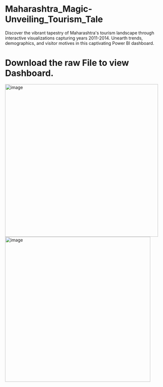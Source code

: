 # Maharashtra_Magic-Unveiling_Tourism_Tale
Discover the vibrant tapestry of Maharashtra's tourism landscape through interactive visualizations capturing years 2011-2014. Unearth trends, demographics, and visitor motives in this captivating Power BI dashboard.
# Download the raw File to view Dashboard.
<img width="501" alt="image" src="https://github.com/Tejas7592/Maharashtra_Magic-Unveiling_Tourism_Tale/assets/127444229/f3d04598-48aa-483a-9f26-f4ec1731ea96">
<img width="476" alt="image" src="https://github.com/Tejas7592/Maharashtra_Magic-Unveiling_Tourism_Tale/assets/127444229/9092a64d-5a57-429a-b8e3-ac15ec5fbbf4">
